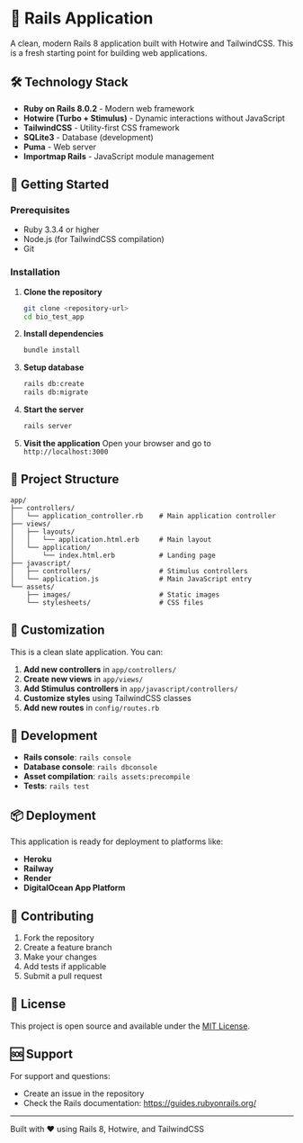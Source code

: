 # 🚀 Rails Application

A clean, modern Rails 8 application built with Hotwire and TailwindCSS. This is a fresh starting point for building web applications.

## 🛠️ Technology Stack

- **Ruby on Rails 8.0.2** - Modern web framework
- **Hotwire (Turbo + Stimulus)** - Dynamic interactions without JavaScript
- **TailwindCSS** - Utility-first CSS framework
- **SQLite3** - Database (development)
- **Puma** - Web server
- **Importmap Rails** - JavaScript module management

## 🚀 Getting Started

### Prerequisites

- Ruby 3.3.4 or higher
- Node.js (for TailwindCSS compilation)
- Git

### Installation

1. **Clone the repository**
   ```bash
   git clone <repository-url>
   cd bio_test_app
   ```

2. **Install dependencies**
   ```bash
   bundle install
   ```

3. **Setup database**
   ```bash
   rails db:create
   rails db:migrate
   ```

4. **Start the server**
   ```bash
   rails server
   ```

5. **Visit the application**
   Open your browser and go to `http://localhost:3000`

## 📁 Project Structure

```
app/
├── controllers/
│   └── application_controller.rb    # Main application controller
├── views/
│   ├── layouts/
│   │   └── application.html.erb     # Main layout
│   └── application/
│       └── index.html.erb           # Landing page
├── javascript/
│   ├── controllers/                 # Stimulus controllers
│   └── application.js               # Main JavaScript entry
└── assets/
    ├── images/                      # Static images
    └── stylesheets/                 # CSS files
```

## 🎨 Customization

This is a clean slate application. You can:

1. **Add new controllers** in `app/controllers/`
2. **Create new views** in `app/views/`
3. **Add Stimulus controllers** in `app/javascript/controllers/`
4. **Customize styles** using TailwindCSS classes
5. **Add new routes** in `config/routes.rb`

## 🧪 Development

- **Rails console**: `rails console`
- **Database console**: `rails dbconsole`
- **Asset compilation**: `rails assets:precompile`
- **Tests**: `rails test`

## 📦 Deployment

This application is ready for deployment to platforms like:

- **Heroku**
- **Railway**
- **Render**
- **DigitalOcean App Platform**

## 🤝 Contributing

1. Fork the repository
2. Create a feature branch
3. Make your changes
4. Add tests if applicable
5. Submit a pull request

## 📄 License

This project is open source and available under the [MIT License](LICENSE).

## 🆘 Support

For support and questions:

- Create an issue in the repository
- Check the Rails documentation: https://guides.rubyonrails.org/

---

Built with ❤️ using Rails 8, Hotwire, and TailwindCSS
